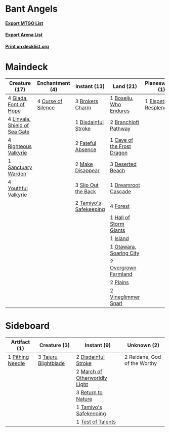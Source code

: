 # Bant Angels

#### [Export MTGO List](../collection/Bant%20Angels/Bant%20Angels.txt)
#### [Export Arena List](../collection/Bant%20Angels/Bant%20Angels_arena.txt)
#### [Print on decklist.org](http://decklist.org/?deckmain=1%09Barkchannel%20Pathway%0A1%09Boseiju,%20Who%20Endures%0A2%09Branchloft%20Pathway%0A3%09Brokers%20Charm%0A1%09Cave%20of%20the%20Frost%20Dragon%0A4%09Curse%20of%20Silence%0A3%09Deserted%20Beach%0A1%09Disdainful%20Stroke%0A1%09Dreamroot%20Cascade%0A1%09Elspeth%20Resplendent%0A2%09Emeria's%20Call%0A2%09Fateful%20Absence%0A4%09Forest%0A4%09Giada,%20Font%20of%20Hope%0A1%09Hall%20of%20Storm%20Giants%0A1%09Island%0A4%09Linvala,%20Shield%20of%20Sea%20Gate%0A2%09Make%20Disappear%0A1%09Otawara,%20Soaring%20City%0A2%09Overgrown%20Farmland%0A2%09Plains%0A4%09Righteous%20Valkyrie%0A1%09Sanctuary%20Warden%0A3%09Slip%20Out%20the%20Back%0A1%09Storm%20the%20Festival%0A2%09Tamiyo's%20Safekeeping%0A2%09Vineglimmer%20Snarl%0A4%09Youthful%20Valkyrie&deckside=2%09Disdainful%20Stroke%0A2%09March%20of%20Otherworldly%20Light%0A1%09Pithing%20Needle%0A2%09Reidane,%20God%20of%20the%20Worthy%0A3%09Return%20to%20Nature%0A3%09Tajuru%20Blightblade%0A1%09Tamiyo's%20Safekeeping%0A1%09Test%20of%20Talents)
# Maindeck

|                                             Creature (17)                                              |                                       Enchantment (4)                                       |                                          Instant (13)                                           |                                              Land (21)                                              |                                        Planeswalker (1)                                        |                                          Sorcery (3)                                          |     Unknown (1)     |
|--------------------------------------------------------------------------------------------------------|---------------------------------------------------------------------------------------------|-------------------------------------------------------------------------------------------------|-----------------------------------------------------------------------------------------------------|------------------------------------------------------------------------------------------------|-----------------------------------------------------------------------------------------------|---------------------|
|4 [Giada, Font of Hope](http://gatherer.wizards.com/Pages/Card/Details.aspx?multiverseid=555215)        |4 [Curse of Silence](http://gatherer.wizards.com/Pages/Card/Details.aspx?multiverseid=534770)|3 [Brokers Charm](http://gatherer.wizards.com/Pages/Card/Details.aspx?multiverseid=555372)       |1 [Boseiju, Who Endures](http://gatherer.wizards.com/Pages/Card/Details.aspx?multiverseid=548579)    |1 [Elspeth Resplendent](http://gatherer.wizards.com/Pages/Card/Details.aspx?multiverseid=555212)|2 [Emeria's Call](http://gatherer.wizards.com/Pages/Card/Details.aspx?multiverseid=491633)     |1 Barkchannel Pathway|
|4 [Linvala, Shield of Sea Gate](http://gatherer.wizards.com/Pages/Card/Details.aspx?multiverseid=491877)|                                                                                             |1 [Disdainful Stroke](http://gatherer.wizards.com/Pages/Card/Details.aspx?multiverseid=420705)   |2 [Branchloft Pathway](http://gatherer.wizards.com/Pages/Card/Details.aspx?multiverseid=491909)      |                                                                                                |1 [Storm the Festival](http://gatherer.wizards.com/Pages/Card/Details.aspx?multiverseid=534989)|                     |
|4 [Righteous Valkyrie](http://gatherer.wizards.com/Pages/Card/Details.aspx?multiverseid=503630)         |                                                                                             |2 [Fateful Absence](http://gatherer.wizards.com/Pages/Card/Details.aspx?multiverseid=534774)     |1 [Cave of the Frost Dragon](http://gatherer.wizards.com/Pages/Card/Details.aspx?multiverseid=527540)|                                                                                                |                                                                                               |                     |
|1 [Sanctuary Warden](http://gatherer.wizards.com/Pages/Card/Details.aspx?multiverseid=555231)           |                                                                                             |2 [Make Disappear](http://gatherer.wizards.com/Pages/Card/Details.aspx?multiverseid=555250)      |3 [Deserted Beach](http://gatherer.wizards.com/Pages/Card/Details.aspx?multiverseid=535058)          |                                                                                                |                                                                                               |                     |
|4 [Youthful Valkyrie](http://gatherer.wizards.com/Pages/Card/Details.aspx?multiverseid=506924)          |                                                                                             |3 [Slip Out the Back](http://gatherer.wizards.com/Pages/Card/Details.aspx?multiverseid=555263)   |1 [Dreamroot Cascade](http://gatherer.wizards.com/Pages/Card/Details.aspx?multiverseid=541138)       |                                                                                                |                                                                                               |                     |
|                                                                                                        |                                                                                             |2 [Tamiyo's Safekeeping](http://gatherer.wizards.com/Pages/Card/Details.aspx?multiverseid=548521)|4 [Forest](http://gatherer.wizards.com/Pages/Card/Details.aspx?multiverseid=439860)                  |                                                                                                |                                                                                               |                     |
|                                                                                                        |                                                                                             |                                                                                                 |1 [Hall of Storm Giants](http://gatherer.wizards.com/Pages/Card/Details.aspx?multiverseid=527544)    |                                                                                                |                                                                                               |                     |
|                                                                                                        |                                                                                             |                                                                                                 |1 [Island](http://gatherer.wizards.com/Pages/Card/Details.aspx?multiverseid=439857)                  |                                                                                                |                                                                                               |                     |
|                                                                                                        |                                                                                             |                                                                                                 |1 [Otawara, Soaring City](http://gatherer.wizards.com/Pages/Card/Details.aspx?multiverseid=548584)   |                                                                                                |                                                                                               |                     |
|                                                                                                        |                                                                                             |                                                                                                 |2 [Overgrown Farmland](http://gatherer.wizards.com/Pages/Card/Details.aspx?multiverseid=535064)      |                                                                                                |                                                                                               |                     |
|                                                                                                        |                                                                                             |                                                                                                 |2 [Plains](http://gatherer.wizards.com/Pages/Card/Details.aspx?multiverseid=439856)                  |                                                                                                |                                                                                               |                     |
|                                                                                                        |                                                                                             |                                                                                                 |2 [Vineglimmer Snarl](http://gatherer.wizards.com/Pages/Card/Details.aspx?multiverseid=513766)       |                                                                                                |                                                                                               |                     |


# Sideboard

|                                       Artifact (1)                                        |                                         Creature (3)                                          |                                              Instant (9)                                               |        Unknown (2)         |
|-------------------------------------------------------------------------------------------|-----------------------------------------------------------------------------------------------|--------------------------------------------------------------------------------------------------------|----------------------------|
|1 [Pithing Needle](http://gatherer.wizards.com/Pages/Card/Details.aspx?multiverseid=129526)|3 [Tajuru Blightblade](http://gatherer.wizards.com/Pages/Card/Details.aspx?multiverseid=491856)|2 [Disdainful Stroke](http://gatherer.wizards.com/Pages/Card/Details.aspx?multiverseid=420705)          |2 Reidane, God of the Worthy|
|                                                                                           |                                                                                               |2 [March of Otherworldly Light](http://gatherer.wizards.com/Pages/Card/Details.aspx?multiverseid=548321)|                            |
|                                                                                           |                                                                                               |3 [Return to Nature](http://gatherer.wizards.com/Pages/Card/Details.aspx?multiverseid=461102)           |                            |
|                                                                                           |                                                                                               |1 [Tamiyo's Safekeeping](http://gatherer.wizards.com/Pages/Card/Details.aspx?multiverseid=548521)       |                            |
|                                                                                           |                                                                                               |1 [Test of Talents](http://gatherer.wizards.com/Pages/Card/Details.aspx?multiverseid=513536)            |                            |

